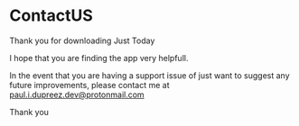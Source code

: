 # ContactUS
Thank you for downloading Just Today

I hope that you are finding the app very helpfull.

In the event that you are having a support issue of just want to suggest any future improvements, please contact me at paul.i.dupreez.dev@protonmail.com

Thank you

